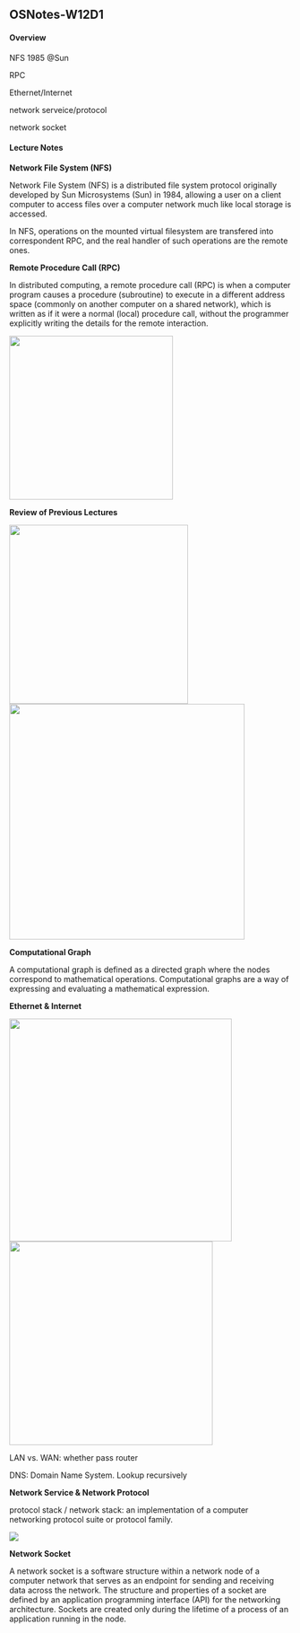 ## OSNotes-W12D1

#### Overview

NFS 1985 @Sun

RPC

Ethernet/Internet

network serveice/protocol 

network socket

#### Lecture Notes

**Network File System (NFS)**

Network File System (NFS) is a distributed file system protocol originally developed by Sun Microsystems (Sun) in 1984, allowing a user on a client computer to access files over a computer network much like local storage is accessed. 

In NFS, operations on the mounted virtual filesystem are transfered into correspondent RPC, and the real handler of such operations are the remote ones. 

**Remote Procedure Call (RPC)**

In distributed computing, a remote procedure call (RPC) is when a computer program causes a procedure (subroutine) to execute in a different address space (commonly on another computer on a shared network), which is written as if it were a normal (local) procedure call, without the programmer explicitly writing the details for the remote interaction.

<img src="https://s3.bmp.ovh/imgs/2023/06/16/dc07c3a3c5b29e17.png" title="" alt="" width="292">

**Review of Previous Lectures**

<img src="https://s3.bmp.ovh/imgs/2023/06/16/d2edf63471f43860.png" title="" alt="" width="319">

<img src="https://s3.bmp.ovh/imgs/2023/06/16/ed25b8de0bc3bdb8.png" title="" alt="" width="420">

**Computational Graph**

A computational graph is defined as a directed graph where the nodes correspond to mathematical operations. Computational graphs are a way of expressing and evaluating a mathematical expression.

**Ethernet & Internet**

<img src="https://s3.bmp.ovh/imgs/2023/06/16/88a02e23591caea9.png" title="" alt="" width="397">

<img src="https://s3.bmp.ovh/imgs/2023/06/16/a40ef5bb413613cf.png" title="" alt="" width="363">

LAN vs. WAN: whether pass router

DNS: Domain Name System. Lookup recursively

**Network Service & Network Protocol**

protocol stack / network stack: an implementation of a computer networking protocol suite or protocol family. 

![](https://upload.wikimedia.org/wikipedia/commons/thumb/8/8d/OSI_Model_v1.svg/220px-OSI_Model_v1.svg.png)

**Network Socket**

A network socket is a software structure within a network node of a computer network that serves as an endpoint for sending and receiving data across the network. The structure and properties of a socket are defined by an application programming interface (API) for the networking architecture. Sockets are created only during the lifetime of a process of an application running in the node.

